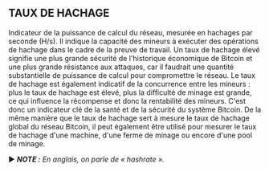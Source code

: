 ## TAUX DE HACHAGE

Indicateur de la puissance de calcul du réseau, mesurée en hachages par seconde (H/s). Il indique la capacité des mineurs à exécuter des opérations de hachage dans le cadre de la preuve de travail. Un taux de hachage élevé signifie une plus grande sécurité de l'historique économique de Bitcoin et une plus grande résistance aux attaques, car il faudrait une quantité substantielle de puissance de calcul pour compromettre le réseau. Le taux de hachage est également indicatif de la concurrence entre les mineurs : plus le taux de hachage est élevé, plus la difficulté de minage est grande, ce qui influence la récompense et donc la rentabilité des mineurs. C'est donc un indicateur clé de la santé et de la sécurité du système Bitcoin. De la même manière que le taux de hachage sert à mesure le taux de hachage global du réseau Bitcoin, il peut également être utilisé pour mesurer le taux de hachage d'une machine, d'une ferme de minage ou encore d'une pool de minage.

► ***NOTE :** En anglais, on parle de « hashrate ».*


